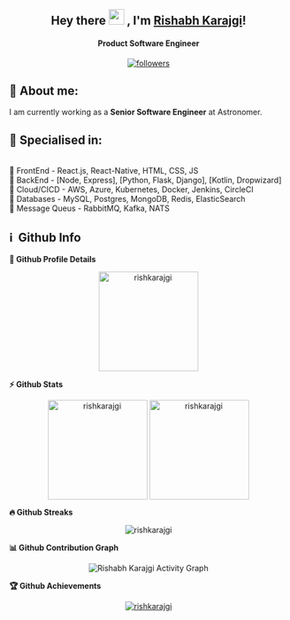 <h2 align="center">
  Hey there <img src="https://media.giphy.com/media/hvRJCLFzcasrR4ia7z/giphy.gif" width="28"> ,
   I'm <a href="">Rishabh Karajgi</a>! 
</h2>

<h4 align='center'>
  Product Software Engineer
</h4>

<p align="center">
     <a href="https://github.com/rishkarajgi">
    <img alt="followers" title="Follow me on Github" src="https://img.shields.io/github/followers/rishkarajgi?color=236ad3&labelColor=1155ba&style=for-the-badge&logo=github&label=Follow"/></a>
    </p>

## 🧑 About me:

<p>
I am currently working as a <b>Senior Software Engineer</b> at Astronomer.
</p>

<h2>🥇 Specialised in:</h2>
<br>🔸 FrontEnd - React.js, React-Native, HTML, CSS, JS
<br>🔸 BackEnd - [Node, Express], [Python, Flask, Django], [Kotlin, Dropwizard]
<br>🔸 Cloud/CICD - AWS, Azure, Kubernetes, Docker, Jenkins, CircleCI
<br>🔸 Databases - MySQL, Postgres, MongoDB, Redis, ElasticSearch
<br>🔸 Message Queus - RabbitMQ, Kafka, NATS

<h2>ℹ️ &nbsp;Github Info</h2>
	
  <summary><b>🔎 Github Profile Details</b></summary>
<p align="center"><img height="180em" src="https://github-profile-summary-cards.vercel.app/api/cards/profile-details?username=rishkarajgi&theme=github_dark" alt="rishkarajgi" align = "center"/></p>

  <summary><b>⚡ Github Stats</b></summary>
<p align="center"><img height="180em" src="https://github-readme-stats.vercel.app/api?username=rishkarajgi&hide_border=true&count_private=true&show_icons=true&theme=radical" alt="rishkarajgi" align = "center"/>
<img height="180em" src="https://github-readme-stats.vercel.app/api/top-langs?username=rishkarajgi&show_icons=true&locale=en&layout=compact&hide_border=true&theme=radical" alt="rishkarajgi" align = "center"/></p>

 <summary><b>🔥 Github Streaks</b></summary>
<p align="center"><img src="https://github-readme-streak-stats.herokuapp.com/?user=rishkarajgi&theme=black-ice&hide_border=true&stroke=0000&background=0D1117&ring=e05397&fire=e05397&currStreakLabel=e05397" alt="rishkarajgi" /></p>

<summary><b>📊 Github Contribution Graph</b></summary>
<p align="center"<a href="#"><img alt="Rishabh Karajgi Activity Graph" src="https://activity-graph.herokuapp.com/graph?username=rishkarajgi&bg_color=0D1117&color=e05397&line=e05397&point=FFFFFF&hide_border=true&" /></a></p>
<!-- </details>
<details>    -->
 <summary><b>🏆 Github Achievements</b></summary>
<p align="center"> <a href="https://github.com/rishkarajgi"><img src="https://github-profile-trophy.vercel.app/?username=rishkarajgi&margin-w=5&theme=radical" alt="rishkarajgi" /></a> </p>

<br>



<!--
**rishkarajgi/rishkarajgi** is a ✨ _special_ ✨ repository because its `README.md` (this file) appears on your GitHub profile.

Here are some ideas to get you started:

- 🔭 I’m currently working on ...
- 🌱 I’m currently learning ...
- 👯 I’m looking to collaborate on ...
- 🤔 I’m looking for help with ...
- 💬 Ask me about ...
- 📫 How to reach me: ...
- 😄 Pronouns: ...
- ⚡ Fun fact: ...
-->
